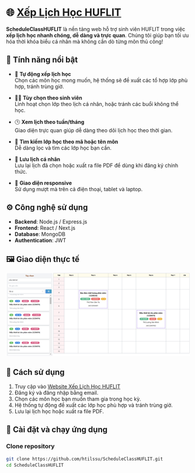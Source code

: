 # 🌐 [Xếp Lịch Học HUFLIT](https://xeplich.htilssu.id.vn/)

**ScheduleClassHUFLIT** là nền tảng web hỗ trợ sinh viên HUFLIT trong việc **xếp lịch học nhanh chóng, dễ dàng và trực quan**. Chúng tôi giúp bạn tối ưu hóa thời khóa biểu cá nhân mà không cần dò từng môn thủ công!

## 🎯 Tính năng nổi bật

- 📅 **Tự động xếp lịch học**  
  Chọn các môn học mong muốn, hệ thống sẽ đề xuất các tổ hợp lớp phù hợp, tránh trùng giờ.
  
- 👨‍🎓 **Tùy chọn theo sinh viên**  
  Linh hoạt chọn lớp theo lịch cá nhân, hoặc tránh các buổi không thể học.
  
- 🕒 **Xem lịch theo tuần/tháng**  
  Giao diện trực quan giúp dễ dàng theo dõi lịch học theo thời gian.
  
- 🔎 **Tìm kiếm lớp học theo mã hoặc tên môn**  
  Dễ dàng lọc và tìm các lớp học bạn cần.
  
- 💾 **Lưu lịch cá nhân**  
  Lưu lại lịch đã chọn hoặc xuất ra file PDF để dùng khi đăng ký chính thức.
  
- 📱 **Giao diện responsive**  
  Sử dụng mượt mà trên cả điện thoại, tablet và laptop.

## ⚙️ Công nghệ sử dụng

- **Backend**: Node.js / Express.js
- **Frontend**: React / Next.js
- **Database**: MongoDB
- **Authentication**: JWT

## 🖼️ Giao diện thực tế

![image](https://github.com/htilssu/ScheduleClassHUFLIT/blob/main/Screenshot%202025-03-03%20010424.png?raw=true)

## 🚀 Cách sử dụng

1. Truy cập vào [Website Xếp Lịch Học HUFLIT](https://xeplich.htilssu.id.vn/)
2. Đăng ký và đăng nhập bằng email.
3. Chọn các môn học bạn muốn tham gia trong học kỳ.
4. Hệ thống tự động đề xuất các lớp học phù hợp và tránh trùng giờ.
5. Lưu lại lịch học hoặc xuất ra file PDF.

## 🔧 Cài đặt và chạy ứng dụng

### Clone repository

```bash
git clone https://github.com/htilssu/ScheduleClassHUFLIT.git
cd ScheduleClassHUFLIT
